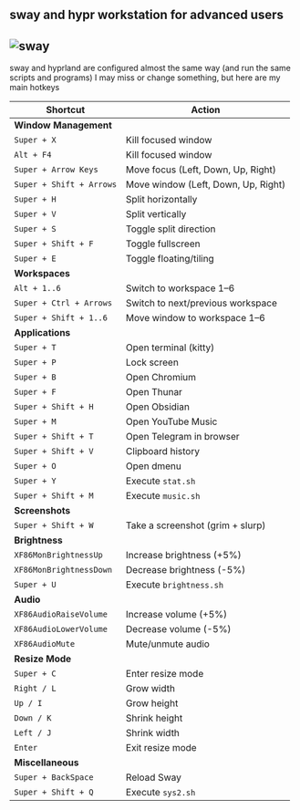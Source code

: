 ## sway and hypr workstation for advanced users


![sway](https://i.ibb.co/prxwwHP/image.png)
---
sway and hyprland are configured almost the same way (and run the same scripts and programs) 
I may miss or change something, but here are my main hotkeys

| **Shortcut**            | **Action**                                    |
|--------------------------|-----------------------------------------------|
| **Window Management**    |                                               |
| `Super + X`              | Kill focused window                          |
| `Alt + F4`               | Kill focused window                          |
| `Super + Arrow Keys`     | Move focus (Left, Down, Up, Right)           |
| `Super + Shift + Arrows` | Move window (Left, Down, Up, Right)          |
| `Super + H`              | Split horizontally                          |
| `Super + V`              | Split vertically                            |
| `Super + S`              | Toggle split direction                      |
| `Super + Shift + F`      | Toggle fullscreen                           |
| `Super + E`              | Toggle floating/tiling                      |
| **Workspaces**           |                                               |
| `Alt + 1..6`             | Switch to workspace 1–6                     |
| `Super + Ctrl + Arrows`  | Switch to next/previous workspace            |
| `Super + Shift + 1..6`   | Move window to workspace 1–6                 |
| **Applications**         |                                               |
| `Super + T`              | Open terminal (kitty)                       |
| `Super + P`              | Lock screen                                 |
| `Super + B`              | Open Chromium                               |
| `Super + F`              | Open Thunar                                 |
| `Super + Shift + H`      | Open Obsidian                               |
| `Super + M`              | Open YouTube Music                          |
| `Super + Shift + T`      | Open Telegram in browser                    |
| `Super + Shift + V`      | Clipboard history                           |
| `Super + O`              | Open dmenu                                  |
| `Super + Y`              | Execute `stat.sh`                           |
| `Super + Shift + M`      | Execute `music.sh`                          |
| **Screenshots**          |                                               |
| `Super + Shift + W`      | Take a screenshot (grim + slurp)            |
| **Brightness**           |                                               |
| `XF86MonBrightnessUp`    | Increase brightness (+5%)                   |
| `XF86MonBrightnessDown`  | Decrease brightness (-5%)                   |
| `Super + U`              | Execute `brightness.sh`                     |
| **Audio**                |                                               |
| `XF86AudioRaiseVolume`   | Increase volume (+5%)                       |
| `XF86AudioLowerVolume`   | Decrease volume (-5%)                       |
| `XF86AudioMute`          | Mute/unmute audio                           |
| **Resize Mode**          |                                               |
| `Super + C`              | Enter resize mode                           |
| `Right / L`              | Grow width                                  |
| `Up / I`                 | Grow height                                 |
| `Down / K`               | Shrink height                               |
| `Left / J`               | Shrink width                                |
| `Enter`                  | Exit resize mode                            |
| **Miscellaneous**        |                                               |
| `Super + BackSpace`      | Reload Sway                                 |
| `Super + Shift + Q`      | Execute `sys2.sh`                           |

